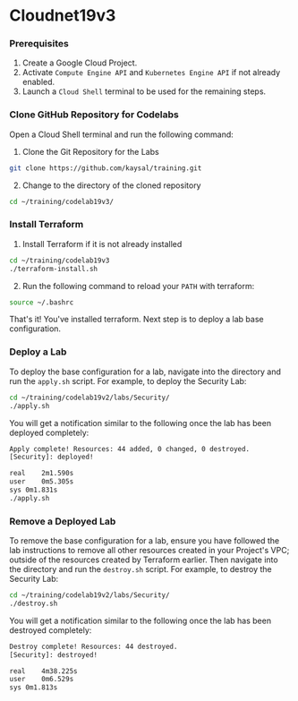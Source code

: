 # Cloudnet19v3

### Prerequisites
1. Create a Google Cloud Project.
2. Activate `Compute Engine API` and `Kubernetes Engine API` if not already enabled.
3. Launch a `Cloud Shell` terminal to be used for the remaining steps.

### Clone GitHub Repository for Codelabs
Open a Cloud Shell terminal and run the following command:
1. Clone the Git Repository for the Labs
```sh
git clone https://github.com/kaysal/training.git
```

2. Change to the directory of the cloned repository
```sh
cd ~/training/codelab19v3/
```

### Install Terraform
1. Install Terraform if it is not already installed

```sh
cd ~/training/codelab19v3
./terraform-install.sh
```
2. Run the following command to reload your `PATH` with terraform:
```sh
source ~/.bashrc
```
That's it! You've installed terraform.
Next step is to deploy a lab base configuration.
### Deploy a Lab
To deploy the base configuration for a lab, navigate into the directory and run the `apply.sh` script. For example, to deploy the Security Lab:
```sh
cd ~/training/codelab19v2/labs/Security/
./apply.sh
```
You will get a notification similar to the following once the lab has been deployed completely:
```sh
Apply complete! Resources: 44 added, 0 changed, 0 destroyed.
[Security]: deployed!

real	2m1.590s
user	0m5.305s
sys	0m1.831s
./apply.sh
```
### Remove a Deployed Lab
To remove the base configuration for a lab, ensure you have followed the lab instructions to remove all other resources created in your Project's VPC; outside of the resources created by Terraform earlier. Then navigate into the directory and run the `destroy.sh` script. For example, to destroy the Security Lab:
```sh
cd ~/training/codelab19v2/labs/Security/
./destroy.sh
```
You will get a notification similar to the following once the lab has been destroyed completely:
```sh
Destroy complete! Resources: 44 destroyed.
[Security]: destroyed!

real	4m38.225s
user	0m6.529s
sys	0m1.813s

```
